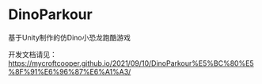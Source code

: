 # DinoParkour
基于Unity制作的仿Dino小恐龙跑酷游戏

开发文档请见：
https://mycroftcooper.github.io/2021/09/10/DinoParkour%E5%BC%80%E5%8F%91%E6%96%87%E6%A1%A3/
